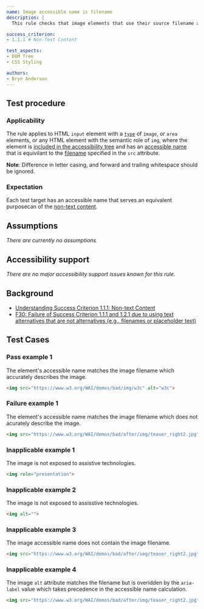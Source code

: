 ```yaml
---
name: Image accessible name is filename
description: |
  This rule checks that image elements that use their source filename as their accessible name do so without loss of infomation to the user.

success_criterion:
- 1.1.1 # Non-Text Content

test_aspects:
- DOM Tree
- CSS Styling

authors:
- Bryn Anderson
---
```


## Test procedure

### Applicability

The rule applies to HTML `input` element with a [`type`](https://www.w3.org/TR/html/sec-forms.html#dom-htmlinputelement-type) of `image`, or `area` elements, or any HTML element with the semantic role of `img`, where the element is [included in the accessibility tree](#included-in-the-accessibility-tree) and has an [accessible name](#accessible-name) that is equivilant to the [filename](#filename) specified in the `src` attribute.

**Note**: Difference in letter casing, and forward and trailing whitespace should be ignored. 

### Expectation

Each test target has an accessible name that serves an equivalent purposecan of the [non-text content](https://www.w3.org/TR/WCAG21/#dfn-non-text-content).

## Assumptions

*There are currently no assumptions*

## Accessibility support

 *There are no major accessibility support issues known for this rule.*

## Background

- [Understanding Success Criterion 1.1.1: Non-text Content](https://www.w3.org/WAI/WCAG21/Understanding/non-text-content.html)
- [F30: Failure of Success Criterion 1.1.1 and 1.2.1 due to using text alternatives that are not alternatives (e.g., filenames or placeholder text)](https://www.w3.org/TR/2016/NOTE-WCAG20-TECHS-20161007/F30)

## Test Cases

### Pass example 1

The element's accessible name matches the image filename which accurately describes the image.

```html
<img src="https://www.w3.org/WAI/demos/bad/img/w3c" alt="w3c">
```

### Failure example 1

The element's accessible name matches the image filename which does not acurately describe the image.

```html
<img src="https://www.w3.org/WAI/demos/bad/after/img/teaser_right2.jpg" alt="teaser_right2.jpg">
```

### Inapplicable example 1

The image is not exposed to assistive technologies.

```html
<img role="presentation">
```
### Inapplicable example 2

The image is not exposed to assisstive technologies.

```html
<img alt="">
```

### Inapplicable example 3

The image accessible name does not contain the image filename.

```html
<img src="https://www.w3.org/WAI/demos/bad/after/img/teaser_right2.jpg" alt="modanna lily">
```

### Inapplicable example 4

The image `alt` attribute matches the filename but is overidden by the `aria-label` value which takes precedence in the accessible name calculation.

```html
<img src="https://www.w3.org/WAI/demos/bad/after/img/teaser_right2.jpg" alt="teaser_right2.jpg" aria-label="modanna lily">
```
